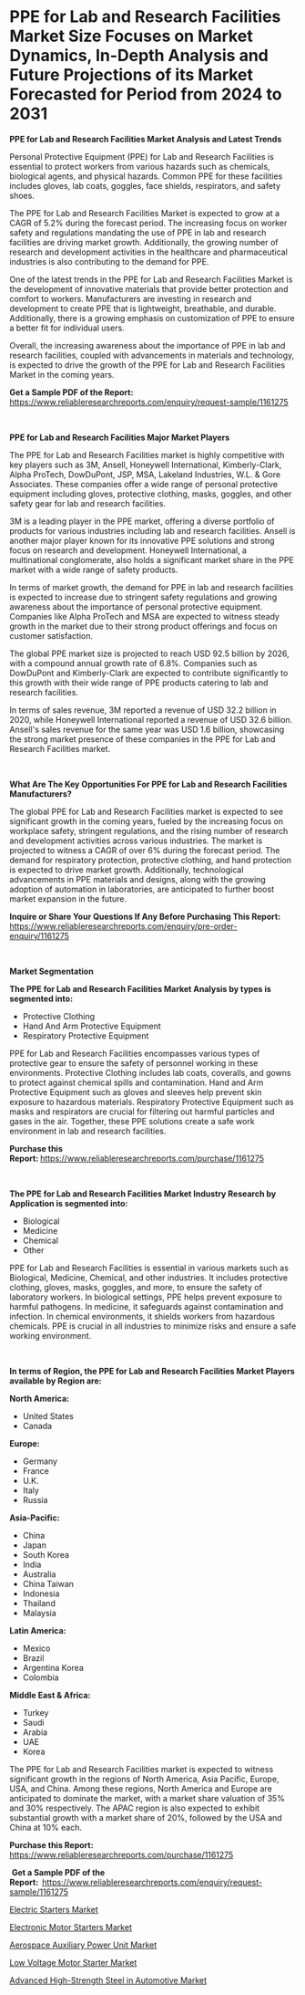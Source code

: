 <p><h1>PPE for Lab and Research Facilities Market Size Focuses on Market Dynamics, In-Depth Analysis and Future Projections of its Market Forecasted for Period from 2024 to 2031</h1></p><p><strong>PPE for Lab and Research Facilities Market Analysis and Latest Trends</strong></p>
<p><p>Personal Protective Equipment (PPE) for Lab and Research Facilities is essential to protect workers from various hazards such as chemicals, biological agents, and physical hazards. Common PPE for these facilities includes gloves, lab coats, goggles, face shields, respirators, and safety shoes.</p><p>The PPE for Lab and Research Facilities Market is expected to grow at a CAGR of 5.2% during the forecast period. The increasing focus on worker safety and regulations mandating the use of PPE in lab and research facilities are driving market growth. Additionally, the growing number of research and development activities in the healthcare and pharmaceutical industries is also contributing to the demand for PPE.</p><p>One of the latest trends in the PPE for Lab and Research Facilities Market is the development of innovative materials that provide better protection and comfort to workers. Manufacturers are investing in research and development to create PPE that is lightweight, breathable, and durable. Additionally, there is a growing emphasis on customization of PPE to ensure a better fit for individual users.</p><p>Overall, the increasing awareness about the importance of PPE in lab and research facilities, coupled with advancements in materials and technology, is expected to drive the growth of the PPE for Lab and Research Facilities Market in the coming years.</p></p>
<p><strong>Get a Sample PDF of the Report:&nbsp;</strong> <a href="https://www.reliableresearchreports.com/enquiry/request-sample/1161275">https://www.reliableresearchreports.com/enquiry/request-sample/1161275</a></p>
<p>&nbsp;</p>
<p><strong>PPE for Lab and Research Facilities Major Market Players</strong></p>
<p><p>The PPE for Lab and Research Facilities market is highly competitive with key players such as 3M, Ansell, Honeywell International, Kimberly-Clark, Alpha ProTech, DowDuPont, JSP, MSA, Lakeland Industries, W.L. & Gore Associates. These companies offer a wide range of personal protective equipment including gloves, protective clothing, masks, goggles, and other safety gear for lab and research facilities.</p><p>3M is a leading player in the PPE market, offering a diverse portfolio of products for various industries including lab and research facilities. Ansell is another major player known for its innovative PPE solutions and strong focus on research and development. Honeywell International, a multinational conglomerate, also holds a significant market share in the PPE market with a wide range of safety products.</p><p>In terms of market growth, the demand for PPE in lab and research facilities is expected to increase due to stringent safety regulations and growing awareness about the importance of personal protective equipment. Companies like Alpha ProTech and MSA are expected to witness steady growth in the market due to their strong product offerings and focus on customer satisfaction.</p><p>The global PPE market size is projected to reach USD 92.5 billion by 2026, with a compound annual growth rate of 6.8%. Companies such as DowDuPont and Kimberly-Clark are expected to contribute significantly to this growth with their wide range of PPE products catering to lab and research facilities.</p><p>In terms of sales revenue, 3M reported a revenue of USD 32.2 billion in 2020, while Honeywell International reported a revenue of USD 32.6 billion. Ansell's sales revenue for the same year was USD 1.6 billion, showcasing the strong market presence of these companies in the PPE for Lab and Research Facilities market.</p></p>
<p>&nbsp;</p>
<p><strong>What Are The Key Opportunities For PPE for Lab and Research Facilities Manufacturers?</strong></p>
<p><p>The global PPE for Lab and Research Facilities market is expected to see significant growth in the coming years, fueled by the increasing focus on workplace safety, stringent regulations, and the rising number of research and development activities across various industries. The market is projected to witness a CAGR of over 6% during the forecast period. The demand for respiratory protection, protective clothing, and hand protection is expected to drive market growth. Additionally, technological advancements in PPE materials and designs, along with the growing adoption of automation in laboratories, are anticipated to further boost market expansion in the future.</p></p>
<p><strong>Inquire or Share Your Questions If Any Before Purchasing This Report:</strong> <a href="https://www.reliableresearchreports.com/enquiry/pre-order-enquiry/1161275">https://www.reliableresearchreports.com/enquiry/pre-order-enquiry/1161275</a></p>
<p>&nbsp;</p>
<p><strong>Market Segmentation</strong></p>
<p><strong>The PPE for Lab and Research Facilities Market Analysis by types is segmented into:</strong></p>
<p><ul><li>Protective Clothing</li><li>Hand And Arm Protective Equipment</li><li>Respiratory Protective Equipment</li></ul></p>
<p><p>PPE for Lab and Research Facilities encompasses various types of protective gear to ensure the safety of personnel working in these environments. Protective Clothing includes lab coats, coveralls, and gowns to protect against chemical spills and contamination. Hand and Arm Protective Equipment such as gloves and sleeves help prevent skin exposure to hazardous materials. Respiratory Protective Equipment such as masks and respirators are crucial for filtering out harmful particles and gases in the air. Together, these PPE solutions create a safe work environment in lab and research facilities.</p></p>
<p><strong>Purchase this Report:&nbsp;</strong><a href="https://www.reliableresearchreports.com/purchase/1161275">https://www.reliableresearchreports.com/purchase/1161275</a></p>
<p>&nbsp;</p>
<p><strong>The PPE for Lab and Research Facilities Market Industry Research by Application is segmented into:</strong></p>
<p><ul><li>Biological</li><li>Medicine</li><li>Chemical</li><li>Other</li></ul></p>
<p><p>PPE for Lab and Research Facilities is essential in various markets such as Biological, Medicine, Chemical, and other industries. It includes protective clothing, gloves, masks, goggles, and more, to ensure the safety of laboratory workers. In biological settings, PPE helps prevent exposure to harmful pathogens. In medicine, it safeguards against contamination and infection. In chemical environments, it shields workers from hazardous chemicals. PPE is crucial in all industries to minimize risks and ensure a safe working environment.</p></p>
<p>&nbsp;</p>
<p><strong>In terms of Region, the PPE for Lab and Research Facilities Market Players available by Region are:</strong></p>
<p>
    <p> <strong> North America: </strong>
        <ul>
            <li>United States</li>
            <li>Canada</li>
        </ul>
        </p> 
    <p> <strong> Europe: </strong>
        <ul>
            <li>Germany</li>
            <li>France</li>
            <li>U.K.</li>
            <li>Italy</li>
            <li>Russia</li>
        </ul>
        </p> 
    <p> <strong> Asia-Pacific: </strong>
        <ul>
            <li>China</li>
            <li>Japan</li>
            <li>South Korea</li>
            <li>India</li>
            <li>Australia</li>
            <li>China Taiwan</li>
            <li>Indonesia</li>
            <li>Thailand</li>
            <li>Malaysia</li>
        </ul>
        </p> 
    <p> <strong> Latin America: </strong>
        <ul>
            <li>Mexico</li>
            <li>Brazil</li>
            <li>Argentina Korea</li>
            <li>Colombia</li>
        </ul>
        </p> 
    <p> <strong> Middle East & Africa: </strong>
        <ul>
            <li>Turkey</li>
            <li>Saudi</li>
            <li>Arabia</li>
            <li>UAE</li>
            <li>Korea</li>
        </ul>
    </p>
    </p>
<p><p>The PPE for Lab and Research Facilities market is expected to witness significant growth in the regions of North America, Asia Pacific, Europe, USA, and China. Among these regions, North America and Europe are anticipated to dominate the market, with a market share valuation of 35% and 30% respectively. The APAC region is also expected to exhibit substantial growth with a market share of 20%, followed by the USA and China at 10% each.</p></p>
<p><strong>Purchase this Report: </strong><a href="https://www.reliableresearchreports.com/purchase/1161275">https://www.reliableresearchreports.com/purchase/1161275</a></p>
<p>&nbsp;<strong>Get a Sample PDF of the Report:&nbsp;&nbsp;</strong><a href="https://www.reliableresearchreports.com/enquiry/request-sample/1161275">https://www.reliableresearchreports.com/enquiry/request-sample/1161275</a></p>
<p><strong></strong></p>
<p><p><a href="https://medium.com/@markkautzer09/electric-starters-market-the-key-to-successful-business-strategy-forecast-till-2031-8e69cd6a09df">Electric Starters Market</a></p><p><a href="https://medium.com/@markkautzer09/electronic-motor-starters-nbsp-market-focuses-on-market-share-size-and-projected-forecast-till-9880955ddf41">Electronic Motor Starters Market</a></p><p><a href="https://github.com/FassouRP/Market-Research-Report-List-3/blob/main/aerospace-auxiliary-power-unit-market.md">Aerospace Auxiliary Power Unit Market</a></p><p><a href="https://medium.com/@markkautzer09/low-voltage-motor-starter-market-analysis-its-cagr-market-segmentation-and-global-industry-cd12e0d18e45">Low Voltage Motor Starter Market</a></p><p><a href="https://github.com/ruddyyedelwadw/Market-Research-Report-List-1/blob/main/advanced-high-strength-steel-in-automotive-market.md">Advanced High-Strength Steel in Automotive Market</a></p></p>